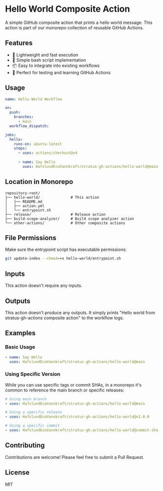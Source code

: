 # Hello World Composite Action

A simple GitHub composite action that prints a hello world message. This action is part of our monorepo collection of reusable GitHub Actions.

## Features

- 🚀 Lightweight and fast execution
- 🔧 Simple bash script implementation
- 📦 Easy to integrate into existing workflows
- 🎯 Perfect for testing and learning GitHub Actions

## Usage

```yaml
name: Hello World Workflow

on:
  push:
    branches:
      - main
  workflow_dispatch:

jobs:
  hello:
    runs-on: ubuntu-latest
    steps:
      - uses: actions/checkout@v4
      
      - name: Say Hello
        uses: HafslundEcoVannkraft/stratus-gh-actions/hello-world@main
```

## Location in Monorepo

```
repository-root/
├── hello-world/              # This action
│   ├── README.md
│   ├── action.yml
│   └── entrypoint.sh
├── release/                  # Release action
├── build-scope-analyzer/     # Build scope analyzer action
└── other-actions/            # Other composite actions
```

## File Permissions

Make sure the entrypoint script has executable permissions:

```bash
git update-index --chmod=+x hello-world/entrypoint.sh
```

## Inputs

This action doesn't require any inputs.

## Outputs

This action doesn't produce any outputs. It simply prints "Hello world from stratus-gh-actions composite action" to the workflow logs.

## Examples

### Basic Usage

```yaml
- name: Say Hello
  uses: HafslundEcoVannkraft/stratus-gh-actions/hello-world@main
```


### Using Specific Version

While you can use specific tags or commit SHAs, in a monorepo it's common to reference the main branch or specific releases:

```yaml
# Using main branch
- uses: HafslundEcoVannkraft/stratus-gh-actions/hello-world@main

# Using a specific release
- uses: HafslundEcoVannkraft/stratus-gh-actions/hello-world@v1.0.0

# Using a specific commit
- uses: HafslundEcoVannkraft/stratus-gh-actions/hello-world@commit-sha
```

## Contributing

Contributions are welcome! Please feel free to submit a Pull Request.

## License

MIT